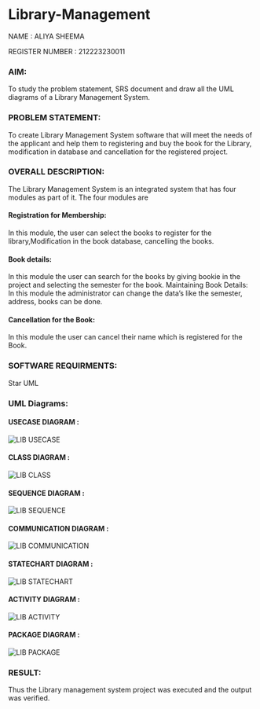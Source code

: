 # Library-Management
NAME : ALIYA SHEEMA

REGISTER NUMBER : 212223230011

### AIM:
To study the problem statement, SRS document and draw all the UML diagrams of a Library Management System.

### PROBLEM STATEMENT:
To create Library Management System software that will meet the needs of the applicant
and help them to registering and buy the book for the Library, modification in database and
cancellation for the registered project.

### OVERALL DESCRIPTION:
The Library Management System is an integrated system that has four modules as part of
it. The four modules are
#### Registration for Membership:
In this module, the user can select the books to register for the library,Modification in the book
database, cancelling the books.
#### Book details:
In this module the user can search for the books by giving bookie in the project and selecting
the semester for the book.
Maintaining Book Details:
In this module the administrator can change the data’s like the semester, address, books can be
done.
#### Cancellation for the Book:
In this module the user can cancel their name which is registered for the Book.

### SOFTWARE REQUIRMENTS:
Star UML

### UML Diagrams:
#### USECASE DIAGRAM :

![LIB USECASE](https://github.com/23005529/Library-Management/assets/139842207/89df1244-8513-4838-b2b7-fb79de47037a)

#### CLASS DIAGRAM :

![LIB CLASS](https://github.com/23005529/Library-Management/assets/139842207/37b547ab-c78a-4102-9095-0ad45c828626)

#### SEQUENCE DIAGRAM :

![LIB SEQUENCE](https://github.com/23005529/Library-Management/assets/139842207/96892d21-0d5b-4f76-aa76-9266faa966fb)

#### COMMUNICATION DIAGRAM :

![LIB COMMUNICATION](https://github.com/23005529/Library-Management/assets/139842207/2f6011b9-31f2-444d-87d6-17994ae33b92)

#### STATECHART DIAGRAM :

![LIB STATECHART](https://github.com/23005529/Library-Management/assets/139842207/bea6521b-160c-4df3-a89b-2ab915d90d46)

#### ACTIVITY DIAGRAM :

![LIB ACTIVITY](https://github.com/23005529/Library-Management/assets/139842207/2d2bd857-5299-496f-986f-1167c356b501)

#### PACKAGE DIAGRAM :

![LIB PACKAGE](https://github.com/23005529/Library-Management/assets/139842207/75cca2c3-2de0-434c-baef-143c5e5a0078)


### RESULT:
Thus the Library management system project was executed and the output was verified.
